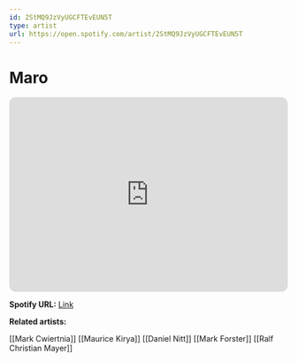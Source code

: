 ```yaml
---
id: 2StMQ9JzVyUGCFTEvEUN5T
type: artist
url: https://open.spotify.com/artist/2StMQ9JzVyUGCFTEvEUN5T
---
```

# Maro

<iframe style="border-radius:12px" src="https://open.spotify.com/embed/artist/2StMQ9JzVyUGCFTEvEUN5T" width="100%" height="352" frameBorder="0" allowfullscreen="" allow="autoplay; clipboard-write; encrypted-media; fullscreen; picture-in-picture" loading="lazy"></iframe>

**Spotify URL:** [Link](https://open.spotify.com/artist/2StMQ9JzVyUGCFTEvEUN5T)

**Related artists:**

[[Mark Cwiertnia]]
[[Maurice Kirya]]
[[Daniel Nitt]]
[[Mark Forster]]
[[Ralf Christian Mayer]]
